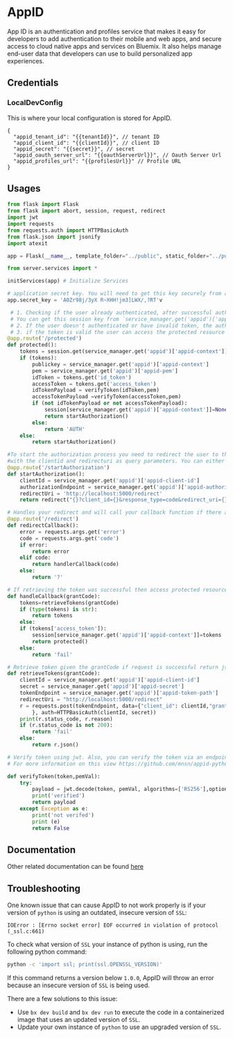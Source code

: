 # AppID


 App ID is an authentication and profiles service that makes it easy for developers to add authentication to their mobile and web apps, and secure access to cloud native apps and services on Bluemix. It also helps manage end-user data that developers can use to build personalized app experiences.
##  Credentials

###  LocalDevConfig

This is where your local configuration is stored for AppID.
```
{
  "appid_tenant_id": "{{tenantId}}", // tenant ID
  "appid_client_id": "{{clientId}}", // client ID
  "appid_secret": "{{secret}}", // secret
  "appid_oauth_server_url": "{{oauthServerUrl}}", // Oauth Server Url
  "appid_profiles_url": "{{profilesUrl}}" // Profile URL
}
```

## Usages

```python
from flask import Flask
from flask import abort, session, request, redirect
import jwt
import requests
from requests.auth import HTTPBasicAuth
from flask.json import jsonify
import atexit

app = Flask(__name__, template_folder="../public", static_folder="../public", static_url_path='')

from server.services import *

initServices(app) # Initialize Services

# application secret key. You will need to get this key securely from another source
app.secret_key = 'A0Zr98j/3yX R~XHH!jm3]LWX/,?RT'v

 # 1. Checking if the user already authenticated, after successful authentication. This code saves the token on the session on APPID_AUTH_CONTEX parameter.
 # You can get this session key from `service_manager.get('appid')['appid-context']
 # 2. If the user doesn't authenticated or have invalid token, the authorization proccess need to start
 # 3. if the token is valid the user can access the protected resource
@app.route('/protected')
def protected():
    tokens = session.get(service_manager.get('appid')['appid-context'])
    if (tokens):
        publickey = service_manager.get('appid')['appid-context']
        pem = service_manager.get('appid')['appid-pem']
        idToken = tokens.get('id_token')
        accessToken = tokens.get('access_token')
        idTokenPayload = verifyToken(idToken,pem)
        accessTokenPayload =verifyToken(accessToken,pem)
        if (not idTokenPayload or not accessTokenPayload):
            session[service_manager.get('appid')['appid-context']]=None
            return startAuthorization()
        else:
            return 'AUTH'
    else:
        return startAuthorization()

#To start the authorization process you need to redirect the user to the AppId endpoint. You can get this endpoint from `service_manager.get('appid')['appid-authorization-endpoint']`
#with the clientid and redirecturi as query parameters. You can either redirect to an anonyomous user by adding the query parameter `&idp=appid_anon`
@app.route('/startAuthorization')
def startAuthorization():
    clientId = service_manager.get('appid')['appid-client-id']
    authorizationEndpoint = service_manager.get('appid')['appid-authorization-endpoint']
    redirectUri = 'http://localhost:5000/redirect'
    return redirect("{}?client_id={}&response_type=code&redirect_uri={}&scope=appid_default&idp=appid_anon".format(authorizationEndpoint,clientId,redirectUri))

# Handles your redirect and will call your callback function if there are no errors
@app.route('/redirect')
def redirectCallback():
    error = requests.args.get('error')
    code = requests.args.get('code')
    if error:
        return error
    elif code:
        return handlerCallback(code)
    else:
        return '?'

# If retrieving the token was successful then access protected resource / function
def handleCallback(grantCode):
    tokens=retrieveTokens(grantCode)
    if (type(tokens) is str):
        return tokens
    else:
    if (tokens['access_token']):
        session[service_manager.get('appid')['appid-context']]=tokens
        return protected()
    else:
        return 'fail'

# Retrieve token given the grantCode if request is successful return json token        
def retrieveTokens(grantCode):
    clientId = service_manager.get('appid')['appid-client-id']
    secret = service_manager.get('appid')['appid-secret']
    tokenEndpoint = service_manager.get('appid')['appid-token-path']
    redirectUri = "http://localhost:5000/redirect"
    r = requests.post(tokenEndpoint, data={"client_id": clientId,"grant_type": "authorization_code","redirect_uri": redirectUri,"code": grantCode
		}, auth=HTTPBasicAuth(clientId, secret))
    print(r.status_code, r.reason)
    if (r.status_code is not 200):
        return 'fail'
    else:
        return r.json()

# Verify token using jwt. Also, you can verify the token via an endpoint. Introspection endpoint can be retrieve from `service_manager.get('appid')['appid-introspect-endpoint']`
# For more information on this view https://github.com/mnsn/appid-python-flask-example/tree/master/Validation%20with%20token%20introspection%20endpoint

def verifyToken(token,pemVal):
    try:
        payload = jwt.decode(token, pemVal, algorithms=['RS256'],options={'verify_aud':False})
        print('verified')
        return payload
    except Exception as e:
        print('not verifed')
        print (e)
        return False  
```

## Documentation

Other related documentation can be found [here](https://github.com/mnsn/appid-python-flask-example)

## Troubleshooting

One known issue that can cause AppID to not work properly is if your version of `python` is using an outdated, insecure version of `SSL`:
```
IOError : [Errno socket error] EOF occurred in violation of protocol (_ssl.c:661)
```

To check what version of `SSL` your instance of python is using, run the following python command:
```bash
python -c 'import ssl; print(ssl.OPENSSL_VERSION)'
```
If this command returns a version below `1.0.0`, AppID will throw an error because an insecure version of `SSL` is being used.

There are a few solutions to this issue:
* Use `bx dev build` and `bx dev run` to execute the code in a containerized image that uses an updated version of `SSL`.
* Update your own instance of `python` to use an upgraded version of `SSL`.
